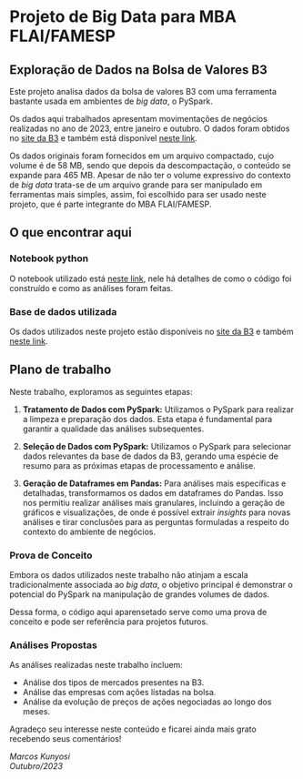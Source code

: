 # Projeto de Big Data para MBA FLAI/FAMESP

## **Exploração de Dados na Bolsa de Valores B3**

Este projeto analisa dados da bolsa de valores B3 com uma ferramenta bastante usada em ambientes de _big data_, o PySpark.

Os dados aqui trabalhados apresentam movimentações de negócios realizadas no ano de 2023, entre janeiro e outubro. O dados foram obtidos no [site da B3](https://www.b3.com.br/pt_br/market-data-e-indices/servicos-de-dados/market-data/historico/mercado-a-vista/cotacoes-historicas/) e também está disponível [neste link](https://drive.google.com/file/d/1ZWxJCKOgXmBnzkAa5GP2IhdDFCl4PEOw).

Os dados originais foram fornecidos em um arquivo compactado, cujo volume é de 58 MB, sendo que depois da descompactação, o conteúdo se expande para 465 MB. Apesar de não ter o volume expressivo do contexto de _big data_ trata-se de um arquivo grande para ser manipulado em ferramentas mais simples, assim, foi escolhido para ser usado neste projeto, que é parte integrante do MBA FLAI/FAMESP.

## O que encontrar aqui

### Notebook python
O notebook utilizado está [neste link](https://bit.ly/kunyosi_mba_nb_bd), nele há detalhes de como o código foi construído e como as análises foram feitas.

### Base de dados utilizada 
Os dados utilizados neste projeto estão disponíveis no [site da B3](https://www.b3.com.br/pt_br/market-data-e-indices/servicos-de-dados/market-data/historico/mercado-a-vista/cotacoes-historicas/) e também [neste link](https://drive.google.com/file/d/1ZWxJCKOgXmBnzkAa5GP2IhdDFCl4PEOw).


## **Plano de trabalho**

Neste trabalho, exploramos as seguintes etapas:

1. **Tratamento de Dados com PySpark:**
Utilizamos o PySpark para realizar a limpeza e preparação dos dados.
Esta etapa é fundamental para garantir a qualidade das análises subsequentes.

2. **Seleção de Dados com PySpark:**
Utilizamos o PySpark para selecionar dados relevantes da base de dados da B3, gerando uma espécie de resumo para as próximas etapas de processamento e análise.

3. **Geração de Dataframes em Pandas:**
Para análises mais específicas e detalhadas, transformamos os dados em dataframes do Pandas.
Isso nos permitiu realizar análises mais granulares, incluindo a geração de gráficos e visualizações, de onde é possível extrair _insights_ para novas análises e tirar conclusões para as perguntas formuladas a respeito do contexto do ambiente de negócios.

### **Prova de Conceito**

Embora os dados utilizados neste trabalho não atinjam a escala tradicionalmente associada ao _big data_,
o objetivo principal é demonstrar o potencial do PySpark na manipulação de grandes volumes de dados.

Dessa forma, o código aqui aparensetado serve como uma prova de conceito e pode ser referência para projetos futuros.

### **Análises Propostas**

As análises realizadas neste trabalho incluem:

- Análise dos tipos de mercados presentes na B3.
- Análise das empresas com ações listadas na bolsa.
- Análise da evolução de preços de ações negociadas ao longo dos meses.

Agradeço seu interesse neste conteúdo e ficarei ainda mais grato recebendo seus comentários!

*Marcos Kunyosi*  
*Outubro/2023*
